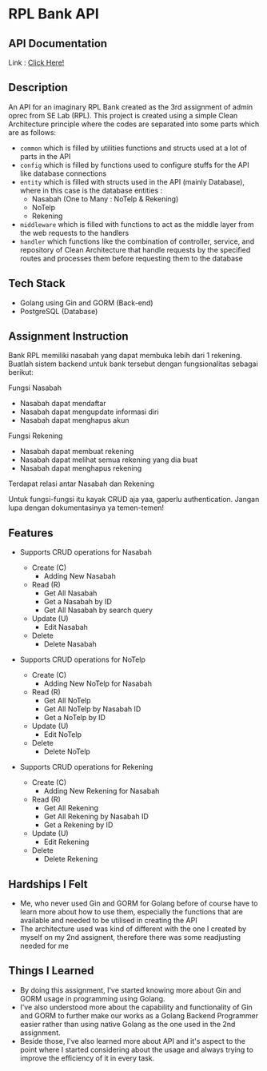 # RPL Bank API

## API Documentation
Link : [Click Here!](https://documenter.getpostman.com/view/25087235/2s93CUJVem)

## Description
An API for an imaginary RPL Bank created as the 3rd assignment of admin oprec from SE Lab (RPL). This project is created using a simple Clean Architecture principle where the codes are separated into some parts which are as follows:
- `common` which is filled by utilities functions and structs used at a lot of parts in the API
- `config` which is filled by functions used to configure stuffs for the API like database connections
- `entity` which is filled with structs used in the API (mainly Database), where in this case is the database entities :
    - Nasabah (One to Many : NoTelp & Rekening)
    - NoTelp
    - Rekening
- `middleware` which is filled with functions to act as the middle layer from the web requests to the handlers
- `handler` which functions like the combination of controller, service, and repository of Clean Architecture that handle requests by the specified routes and processes them before requesting them to the database

## Tech Stack
- Golang using Gin and GORM (Back-end)
- PostgreSQL (Database)

## Assignment Instruction
Bank RPL memiliki nasabah yang dapat membuka lebih dari 1 rekening. Buatlah sistem backend untuk bank tersebut dengan fungsionalitas sebagai berikut:

Fungsi Nasabah
- Nasabah dapat mendaftar
- Nasabah dapat mengupdate informasi diri
- Nasabah dapat menghapus akun

Fungsi Rekening
- Nasabah dapat membuat rekening
- Nasabah dapat melihat semua rekening yang dia buat
- Nasabah dapat menghapus rekening

Terdapat relasi antar Nasabah dan Rekening

Untuk fungsi-fungsi itu kayak CRUD aja yaa, gaperlu authentication. Jangan lupa dengan dokumentasinya ya temen-temen!

## Features
- Supports CRUD operations for Nasabah
    - Create (C)
        - Adding New Nasabah
    - Read (R)
        - Get All Nasabah
        - Get a Nasabah by ID
        - Get All Nasabah by search query
    - Update (U)
        - Edit Nasabah
    - Delete
        - Delete Nasabah

- Supports CRUD operations for NoTelp
    - Create (C)
        - Adding New NoTelp for Nasabah
    - Read (R)
        - Get All NoTelp
        - Get All NoTelp by Nasabah ID
        - Get a NoTelp by ID
    - Update (U)
        - Edit NoTelp
    - Delete
        - Delete NoTelp

- Supports CRUD operations for Rekening
    - Create (C)
        - Adding New Rekening for Nasabah
    - Read (R)
        - Get All Rekening
        - Get All Rekening by Nasabah ID
        - Get a Rekening by ID
    - Update (U)
        - Edit Rekening
    - Delete
        - Delete Rekening

## Hardships I Felt
- Me, who never used Gin and GORM for Golang before of course have to learn more about how to use them, especially the functions that are available and needed to be utilised in creating the API
- The architecture used was kind of different with the one I created by myself on my 2nd assignent, therefore there was some readjusting needed for me

## Things I Learned
- By doing this assignment, I've started knowing more about Gin and GORM usage in programming using Golang. 
- I've also understood more about the capability and functionality of Gin and GORM to further make our works as a Golang Backend Programmer easier rather than using native Golang as the one used in the 2nd assignment.
- Beside those, I've also learned more about API and it's aspect to the point where I started considering about the usage and always trying to improve the efficiency of it in every task.
